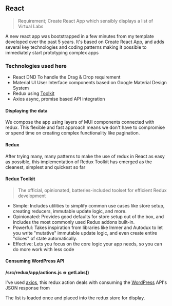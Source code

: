 
## React

> Requirement; Create React App which sensibly displays a list of Virtual Labs

A new react app was bootstrapped in a few minutes from my template developed over the past 5 years. It's based on Create React App, and adds several key technologies and coding patterns making it possible to immediately start prototyping complex apps

### Technologies used here

- React DND To handle the Drag & Drop requirement
- Material UI User Interface components based on Google Material Design System 
- Redux using [Toolkit](https://listingslab.com/work/javascript/redux)
- Axios async, promise based API integration

#### Displaying the data

We compose the app using layers of MUI components connected with redux. This flexible and fast approach means we don't have to compromise or spend time on creating complex functionality like pagination. 

#### Redux

After trying many, many patterns to make the use of redux in React as easy as possible, this implementation of Redux Toolkit has emerged as the cleanest, simplest and quickest so far

#### Redux Toolkit

> The official, opinionated, batteries-included toolset for efficient Redux development

- Simple: Includes utilities to simplify common use cases like store setup, creating reducers, immutable update logic, and more.
- Opinionated: Provides good defaults for store setup out of the box, and includes the most commonly used Redux addons built-in.
- Powerful: Takes inspiration from libraries like Immer and Autodux to let you write "mutative" immutable update logic, and even create entire "slices" of state automatically.
- Effective: Lets you focus on the core logic your app needs, so you can do more work with less code


#### Consuming WordPress API

**/src/redux/app/actions.js => getLabs()**

I've used [axios](https://www.npmjs.com/package/axios), this redux action deals with consuming the [WordPress](https://academy.apnic.net/wp-json/academy/virtual-labs) API's JSON response from 

The list is loaded once and placed into the redux store for display.